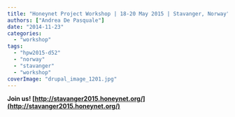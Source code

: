 ```yaml
---
title: "Honeynet Project Workshop | 18-20 May 2015 | Stavanger, Norway"
authors: ["Andrea De Pasquale"]
date: "2014-11-23"
categories: 
  - "workshop"
tags: 
  - "hpw2015-d52"
  - "norway"
  - "stavanger"
  - "workshop"
coverImage: "drupal_image_1201.jpg"
---
```


**Join us! [http://stavanger2015.honeynet.org/](http://stavanger2015.honeynet.org/)**
